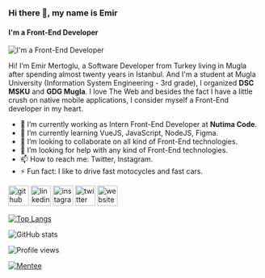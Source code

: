 ### Hi there 👋, my name is Emir
#### I'm a Front-End Developer
![I'm a Front-End Developer](https://miro.medium.com/max/820/1*fb1qxh-e03aXh-tih2MGWA.png)

Hi! I’m Emir Mertoglu, a Software Developer from Turkey living in Mugla after spending almost twenty years in Istanbul. And I'm a student at Mugla University (Information System Engineering - 3rd grade), I organized **DSC MSKU** and **GDG Mugla**. I love The Web and besides the fact I have a little crush on native mobile applications, I consider myself a Front-End developer in my heart.

- 🔭 I’m currently working as Intern Front-End Developer at **Nutima Code**. 
- 🌱 I’m currently learning VueJS, JavaScript, NodeJS, Figma. 
- 👯 I’m looking to collaborate on all kind of Front-End technologies. 
- 🤔 I’m looking for help with any kind of Front-End technologies. 
- 📫 How to reach me: Twitter, Instagram. 
- ⚡ Fun fact: I like to drive fast motocycles and fast cars. 


[<img src='https://cdn.jsdelivr.net/npm/simple-icons@3.0.1/icons/github.svg' alt='github' height='40'>](https://github.com/emirxmertoglu)  [<img src='https://cdn.jsdelivr.net/npm/simple-icons@3.0.1/icons/linkedin.svg' alt='linkedin' height='40'>](https://www.linkedin.com/in/emirmertoglu/)  [<img src='https://cdn.jsdelivr.net/npm/simple-icons@3.0.1/icons/instagram.svg' alt='instagram' height='40'>](https://www.instagram.com/emirxmertoglu/)  [<img src='https://cdn.jsdelivr.net/npm/simple-icons@3.0.1/icons/twitter.svg' alt='twitter' height='40'>](https://twitter.com/emirxmertoglu)  [<img src='https://cdn.jsdelivr.net/npm/simple-icons@3.0.1/icons/icloud.svg' alt='website' height='40'>](https://emirxmertoglu.github.io)  

[![Top Langs](https://github-readme-stats.vercel.app/api/top-langs/?username=emirxmertoglu)](https://github.com/anuraghazra/github-readme-stats)

![GitHub stats](https://github-readme-stats.vercel.app/api?username=emirxmertoglu&show_icons=true&count_private=true)  

![Profile views](https://gpvc.arturio.dev/emirxmertoglu)  

[![Mentee](https://img.shields.io/badge/Find%20Mentor-I'm%20a%20mentee-blueviolet?style=for-the-badge&logo=visual-studio-code)](https://findmentor.network/peer/emir-mertoglu)
